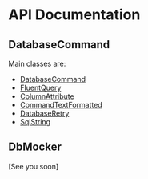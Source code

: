 # API Documentation

## DatabaseCommand

Main classes are:

- [DatabaseCommand](dbcmd/Apps72.Dev.Data.DatabaseCommand.yml)
- [FluentQuery](dbcmd/Apps72.Dev.Data.FluentQuery.yml)
- [ColumnAttribute](dbcmd/Apps72.Dev.Data.Annotations.ColumnAttribute.yml)
- [CommandTextFormatted](dbcmd/Apps72.Dev.Data.CommandTextFormatted.yml)
- [DatabaseRetry](dbcmd/Apps72.Dev.Data.DatabaseRetry.yml)
- [SqlString](dbcmd/Apps72.Dev.Data.SqlString.yml)

## DbMocker

[See you soon]
